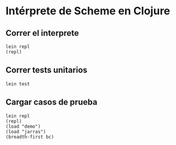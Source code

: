 # Intérprete de Scheme en Clojure

## Correr el interprete

```
lein repl
(repl)
```

## Correr tests unitarios

```
lein test
```

## Cargar casos de prueba

```
lein repl
(repl)
(load "demo")
(load "jarras")
(breadth-first bc)
```
